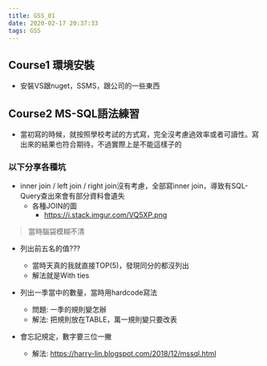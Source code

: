 ```yaml
---
title: GSS_01
date: 2020-02-17 20:37:33
tags: GSS
---
```


## Course1 環境安裝

- 安裝VS跟nuget，SSMS，跟公司的一些東西

## Course2 MS-SQL語法練習

- 當初寫的時候，就按照學校考試的方式寫，完全沒考慮過效率或者可讀性。寫出來的結果也符合期待，不過實際上是不能這樣子的

### 以下分享各種坑

- inner join / left join / right join沒有考慮，全部寫inner join，導致有SQL-Query查出來會有部分資料會遺失
    - 各種JOIN的圖
        - https://i.stack.imgur.com/VQ5XP.png
> 當時腦袋模糊不清

- 列出前五名的值???
    - 當時天真的我就直接TOP(5)，發現同分的都沒列出
    - 解法就是With ties

- 列出一季當中的數量，當時用hardcode寫法
    - 問題: 一季的規則變怎辦
    - 解法: 把規則放在TABLE，萬一規則變只要改表

- 會忘記規定，數字要三位一撇
    - 解法: https://harry-lin.blogspot.com/2018/12/mssql.html

